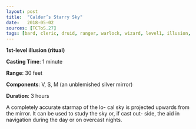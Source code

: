 ```yaml
---
layout: post
title:  "Calder’s Starry Sky"
date:   2018-05-02
sources: [TCToS.27]
tags: [bard, cleric, druid, ranger, warlock, wizard, level1, illusion, ritual]
---
```


**1st-level illusion (ritual)**

**Casting Time**: 1 minute

**Range**: 30 feet

**Components**: V, S, M (an unblemished silver mirror)

**Duration**: 3 hours

A completely accurate starmap of the lo- cal sky is projected upwards from the mirror. It can be used to study the sky or, if cast out- side, the aid in navigation during the day or on overcast nights.